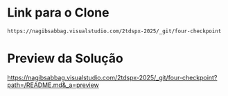 # Link para o Clone

```
https://nagibsabbag.visualstudio.com/2tdspx-2025/_git/four-checkpoint
```

# Preview da Solução

https://nagibsabbag.visualstudio.com/2tdspx-2025/_git/four-checkpoint?path=/README.md&_a=preview